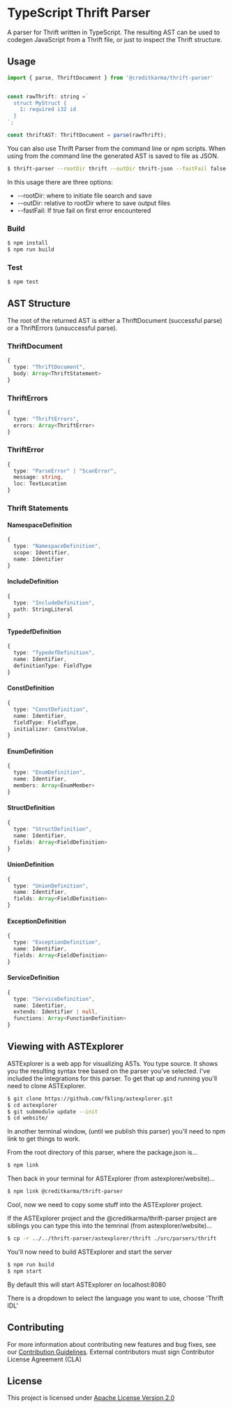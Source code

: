 # TypeScript Thrift Parser

A parser for Thrift written in TypeScript. The resulting AST can be used to codegen JavaScript from a Thrift file, or just to inspect the Thrift structure.

## Usage

```js
import { parse, ThriftDocument } from '@creditkarma/thrift-parser'


const rawThrift: string =`
  struct MyStruct {
    1: required i32 id
  }
`;

const thriftAST: ThriftDocument = parse(rawThrift);
```

You can also use Thrift Parser from the command line or npm scripts. When using from the command line the generated AST is saved to file as JSON.

```sh
$ thrift-parser --rootDir thrift --outDir thrift-json --fastFail false some_file.thrift
```

In this usage there are three options:

* --rootDir: where to initiate file search and save
* --outDir: relative to rootDir where to save output files
* --fastFail: If true fail on first error encountered

### Build

```sh
$ npm install
$ npm run build
```

### Test

```sh
$ npm test
```

## AST Structure

The root of the returned AST is either a ThriftDocument (successful parse) or a ThriftErrors (unsuccessful parse).

### ThriftDocument

```typescript
{
  type: "ThriftDocument",
  body: Array<ThriftStatement>
}
```

### ThriftErrors

```typescript
{
  type: "ThriftErrors",
  errors: Array<ThriftError>
}
```

### ThriftError

```typescript
{
  type: "ParseError" | "ScanError",
  message: string,
  loc: TextLocation
}
```

### Thrift Statements

#### NamespaceDefinition

```typescript
{
  type: "NamespaceDefinition",
  scope: Identifier,
  name: Identifier
}
```

#### IncludeDefinition

```typescript
{
  type: "IncludeDefinition",
  path: StringLiteral
}
```

#### TypedefDefinition

```typescript
{
  type: "TypedefDefinition",
  name: Identifier,
  definitionType: FieldType
}
```

#### ConstDefinition

```typescript
{
  type: "ConstDefinition",
  name: Identifier,
  fieldType: FieldType,
  initializer: ConstValue,
}
```

#### EnumDefinition

```typescript
{
  type: "EnumDefinition",
  name: Identifier,
  members: Array<EnumMember>
}
```

#### StructDefinition

```typescript
{
  type: "StructDefinition",
  name: Identifier,
  fields: Array<FieldDefinition>
}
```

#### UnionDefinition

```typescript
{
  type: "UnionDefinition",
  name: Identifier,
  fields: Array<FieldDefinition>
}
```

#### ExceptionDefinition

```typescript
{
  type: "ExceptionDefinition",
  name: Identifier,
  fields: Array<FieldDefinition>
}
```

#### ServiceDefinition

```typescript
{
  type: "ServiceDefinition",
  name: Identifier,
  extends: Identifier | null,
  functions: Array<FunctionDefinition>
}
```

## Viewing with ASTExplorer

ASTExplorer is a web app for visualizing ASTs. You type source. It shows you the resulting syntax tree based on the parser you've selected. I've included the integrations for this parser. To get that up and running you'll need to clone ASTExplorer.

```sh
$ git clone https://github.com/fkling/astexplorer.git
$ cd astexplorer
$ git submodule update --init
$ cd website/
```

In another terminal window, (until we publish this parser) you'll need to npm link to get things to work.

From the root directory of this parser, where the package.json is...

```sh
$ npm link
```

Then back in your terminal for ASTExplorer (from astexplorer/website)...

```sh
$ npm link @creditkarma/thrift-parser
```

Cool, now we need to copy some stuff into the ASTExplorer project.

If the ASTExplorer project and the @creditkarma/thrift-parser project are siblings you can type this into the temrinal (from astexplorer/website)...

```sh
$ cp -r ../../thrift-parser/astexplorer/thrift ./src/parsers/thrift
```

You'll now need to build ASTExplorer and start the server

```sh
$ npm run build
$ npm start
```

By default this will start ASTExplorer on localhost:8080

There is a dropdown to select the language you want to use, choose 'Thrift IDL'

## Contributing

For more information about contributing new features and bug fixes, see our [Contribution Guidelines](https://github.com/creditkarma/CONTRIBUTING.md).
External contributors must sign Contributor License Agreement (CLA)

## License

This project is licensed under [Apache License Version 2.0](./LICENSE)